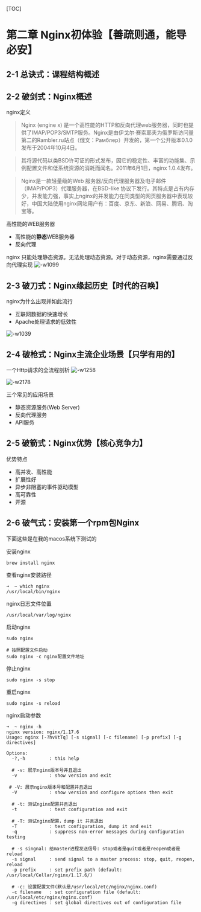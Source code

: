 [TOC]
# 第二章 Nginx初体验【善疏则通，能导必安】
##  2-1 总诀式：课程结构概述

##  2-2 破剑式：Nginx概述
nginx定义
>Nginx (engine x) 是一个高性能的HTTP和反向代理web服务器，同时也提供了IMAP/POP3/SMTP服务。Nginx是由伊戈尔·赛索耶夫为俄罗斯访问量第二的Rambler.ru站点（俄文：Рамблер）开发的，第一个公开版本0.1.0发布于2004年10月4日。

>其将源代码以类BSD许可证的形式发布，因它的稳定性、丰富的功能集、示例配置文件和低系统资源的消耗而闻名。2011年6月1日，nginx 1.0.4发布。

>Nginx是一款轻量级的Web 服务器/反向代理服务器及电子邮件（IMAP/POP3）代理服务器，在BSD-like 协议下发行。其特点是占有内存少，并发能力强，事实上nginx的并发能力在同类型的网页服务器中表现较好，中国大陆使用nginx网站用户有：百度、京东、新浪、网易、腾讯、淘宝等。


高性能的WEB服务器
* 高性能的**静态**WEB服务器
* 反向代理

nginx 只能处理静态资源。无法处理动态资源。对于动态资源，nginx需要通过反向代理实现
![-w1099](http://it-learn.oss-cn-beijing.aliyuncs.com/2020/04/18/15872162413117.jpg?x-oss-process=image/auto-orient,1/quality,q_90/watermark,text_bXdlYi10ZXN0,color_f5eded,size_40,x_10,y_10)

  
##  2-3 破刀式：Nginx缘起历史【时代的召唤】
nginx为什么出现并如此流行
* 互联网数据的快速增长
* Apache处理请求的低效性

![-w1039](http://it-learn.oss-cn-beijing.aliyuncs.com/2020/04/18/15872170421511.jpg?x-oss-process=image/auto-orient,1/quality,q_90/watermark,text_bXdlYi10ZXN0,color_f5eded,size_40,x_10,y_10)

##  2-4 破枪式：Nginx主流企业场景【只学有用的】
一个Http请求的全流程剖析
![-w1258](http://it-learn.oss-cn-beijing.aliyuncs.com/2020/04/18/15872171880711.jpg?x-oss-process=image/auto-orient,1/quality,q_90/watermark,text_bXdlYi10ZXN0,color_f5eded,size_40,x_10,y_10)

![-w2178](http://it-learn.oss-cn-beijing.aliyuncs.com/2020/04/18/15872177461034.jpg?x-oss-process=image/auto-orient,1/quality,q_90/watermark,text_bXdlYi10ZXN0,color_f5eded,size_40,x_10,y_10)

三个常见的应用场景
* 静态资源服务(Web Server)
* 反向代理服务
* API服务

##  2-5 破箭式：Nginx优势【核心竞争力】
优势特点
* 高并发、高性能
* 扩展性好
* 异步非阻塞的事件驱动模型
* 高可靠性
* 开源

##  2-6 破气式：安装第一个rpm包Nginx
下面这些是在我的macos系统下测试的

安装nginx
```shell
brew install nginx
```

查看nginx安装路径

```shell
➜  ~ which nginx
/usr/local/bin/nginx
```

nginx日志文件位置
```
/usr/local/var/log/nginx
```
启动nginx

```shell
sudo nginx

# 按照配置文件启动
sudo nginx -c nginx配置文件地址   
```
停止nginx

```shell
sudo nginx -s stop
```
重启nginx

```shell
sudo nginx -s reload
```

nginx启动参数
``` shell
➜  ~ nginx -h
nginx version: nginx/1.17.6
Usage: nginx [-?hvVtTq] [-s signal] [-c filename] [-p prefix] [-g directives]

Options:
  -?,-h         : this help
  
  # -v: 展示nginx版本号并且退出
  -v            : show version and exit 
  
 # -V: 展示nginx版本号和配置并且退出
  -V            : show version and configure options then exit
  
  # -t: 测试nginx配置并且退出
  -t            : test configuration and exit
  
  # -T: 测试nginx配置，dump it 并且退出
  -T            : test configuration, dump it and exit
  -q            : suppress non-error messages during configuration testing
  
  # -s singnal: 给master进程发送信号: stop或者是quit或者是reopen或者是reload
  -s signal     : send signal to a master process: stop, quit, reopen, reload
  -p prefix     : set prefix path (default: /usr/local/Cellar/nginx/1.17.6/)
  
  # -c: 设置配置文件(默认是/usr/local/etc/nginx/nginx.conf)
  -c filename   : set configuration file (default: /usr/local/etc/nginx/nginx.conf)
  -g directives : set global directives out of configuration file
```